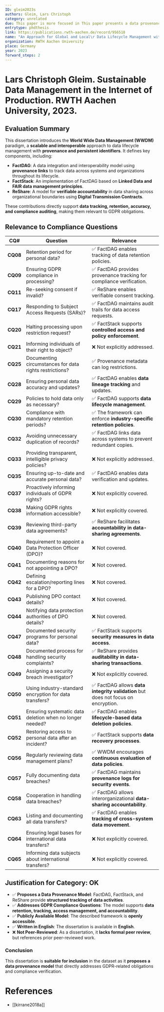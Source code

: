 ```yaml
---
ID: gleim2023s
authors: Gleim, Lars Christoph
category: unrelated
due: This paper is more focused in This paper presents a data provenance model (FactDAG) that supports GDPR-related obligations such as data lifecycle management, retention policies, and accountability. It provides a structured model for tracking data activities and ensuring compliance.
entrytype: phdthesis
link: https://publications.rwth-aachen.de/record/956518
name: "An Approach for Global and Local\r Data Lifecycle Management with\r Provenance and Persistent Identifiers"
organization: RWTH Aachen University
place: Germany
year: 2023
forward_steps: 2
---
```

# Lars Christoph Gleim. Sustainable Data Management in the Internet of Production. RWTH Aachen University, 2023.

## Evaluation Summary

This dissertation introduces the **World Wide Data Management (WWDM)** paradigm, a **scalable and interoperable** 
approach to data lifecycle management with **provenance and persistent identifiers**. It defines key components, 
including:

- **FactDAG**: A data integration and interoperability model using **provenance links** to track data across 
  systems and organizations throughout its lifecycle.
- **FactStack**: An implementation of FactDAG based on **Linked Data and FAIR data management principles**.
- **ReShare**: A model for **verifiable accountability** in data sharing across organizational boundaries using 
  **Digital Transmission Contracts**.

These contributions directly support **data tracking, retention, accuracy, and compliance auditing**, making them 
relevant to GDPR obligations.

## Relevance to Compliance Questions

| **CQ#** | **Question** | **Relevance** |
|---------|------------|-------------|
| **CQ08** | Retention period for personal data? | ✅ FactDAG enables tracking of data retention policies. |
| **CQ09** | Ensuring GDPR compliance in processing? | ✅ FactDAG provides provenance tracking for compliance verification. |
| **CQ11** | Re-seeking consent if invalid? | ✅ ReShare enables verifiable consent tracking. |
| **CQ17** | Responding to Subject Access Requests (SARs)? | ✅ FactDAG maintains audit trails for data access requests. |
| **CQ20** | Halting processing upon restriction request? | ✅ FactStack supports **controlled access and policy enforcement**. |
| **CQ21** | Informing individuals of their right to object? | ❌ Not explicitly addressed. |
| **CQ25** | Documenting circumstances for data rights restrictions? | ✅ Provenance metadata can log restrictions. |
| **CQ28** | Ensuring personal data accuracy and updates? | ✅ FactDAG enables **data lineage tracking** and updates. |
| **CQ29** | Policies to hold data only as necessary? | ✅ FactDAG supports **data lifecycle management**. |
| **CQ30** | Compliance with mandatory retention periods? | ✅ The framework can enforce **industry-specific retention policies**. |
| **CQ32** | Avoiding unnecessary duplication of records? | ✅ FactDAG links data across systems to prevent redundant copies. |
| **CQ33** | Providing transparent, intelligible privacy policies? | ❌ Not explicitly addressed. |
| **CQ35** | Ensuring up-to-date and accurate personal data? | ✅ FactDAG enables data verification and updates. |
| **CQ37** | Proactively informing individuals of GDPR rights? | ❌ Not explicitly covered. |
| **CQ38** | Making GDPR rights information accessible? | ❌ Not explicitly covered. |
| **CQ39** | Reviewing third-party data agreements? | ✅ ReShare facilitates **accountability in data-sharing agreements**. |
| **CQ40** | Requirement to appoint a Data Protection Officer (DPO)? | ❌ Not covered. |
| **CQ41** | Documenting reasons for not appointing a DPO? | ❌ Not covered. |
| **CQ42** | Defining escalation/reporting lines for a DPO? | ❌ Not covered. |
| **CQ43** | Publishing DPO contact details? | ❌ Not covered. |
| **CQ44** | Notifying data protection authorities of DPO details? | ❌ Not covered. |
| **CQ47** | Documented security programs for personal data? | ✅ FactStack supports **security measures in data access**. |
| **CQ48** | Documented process for handling security complaints? | ✅ ReShare provides **auditability in data-sharing transactions**. |
| **CQ49** | Assigning a security breach investigator? | ❌ Not explicitly covered. |
| **CQ50** | Using industry-standard encryption for data transfers? | ✅ FactDAG allows **data integrity validation** but does not focus on encryption. |
| **CQ51** | Ensuring systematic data deletion when no longer needed? | ✅ FactDAG enables **lifecycle-based data deletion policies**. |
| **CQ52** | Restoring access to personal data after an incident? | ✅ FactStack supports **data recovery processes**. |
| **CQ56** | Regularly reviewing data management plans? | ✅ WWDM encourages **continuous evaluation of data policies**. |
| **CQ57** | Fully documenting data breaches? | ✅ FactDAG maintains **provenance logs for security events**. |
| **CQ58** | Cooperation in handling data breaches? | ✅ FactDAG allows interorganizational **data-sharing accountability**. |
| **CQ63** | Listing and documenting all data transfers? | ✅ FactDAG enables **tracking of cross-system data movement**. |
| **CQ64** | Ensuring legal bases for international data transfers? | ❌ Not explicitly covered. |
| **CQ65** | Informing data subjects about international transfers? | ❌ Not explicitly covered. |

## Justification for Category: OK

- ✅ **Proposes a Data Provenance Model**: FactDAG, FactStack, and ReShare provide **structured tracking of data activities**.
- ✅ **Addresses GDPR Compliance Questions**: The model supports **data retention, tracking, access management, and accountability**.
- ✅ **Publicly Available Model**: The described framework is **openly accessible**.
- ✅ **Written in English**: The dissertation is available in **English**.
- ❌ **Not Peer-Reviewed**: As a dissertation, it **lacks formal peer review**, but references prior peer-reviewed work.

### **Conclusion**

This dissertation is **suitable for inclusion** in the dataset as it **proposes a data provenance model** that directly addresses GDPR-related obligations and compliance verification.

# References

- [[kirrane2018a]]